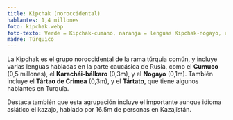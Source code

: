 ```yaml
---
title: Kipchak (noroccidental)
hablantes: 1,4 millones
foto: kipchak.webp
foto-texto: Verde = Kipchak-cumano, naranja = lenguas Kipchak-nogayo, rojo = Kipchak-bulgárico
madre: Túrquico
---
```


La Kipchak es el grupo noroccidental de la rama túrquia común, y incluye varias lenguas habladas en la parte caucásica de Rusia, como el **Cumuco** (0,5 millones), el **Karachái-bálkaro** (0,3m), y el **Nogayo** (0,1m). También incluye el **Tártao de Crimea** (0,3m), y el **Tártato**, que tiene algunos hablantes en Turquía.

Destaca también que esta agrupación incluye el importante aunque idioma asiático el kazajo, hablado por 16.5m de personas en Kazajistán.